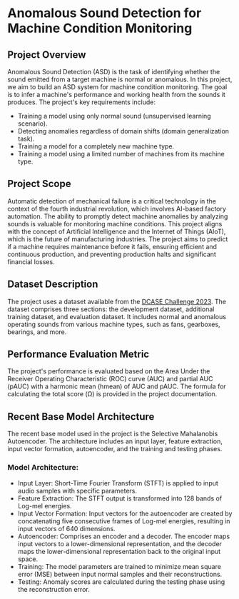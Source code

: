 # Anomalous Sound Detection for Machine Condition Monitoring

## Project Overview

Anomalous Sound Detection (ASD) is the task of identifying whether the sound emitted from a target machine is normal or anomalous. In this project, we aim to build an ASD system for machine condition monitoring. The goal is to infer a machine's performance and working health from the sounds it produces. The project's key requirements include:

- Training a model using only normal sound (unsupervised learning scenario).
- Detecting anomalies regardless of domain shifts (domain generalization task).
- Training a model for a completely new machine type.
- Training a model using a limited number of machines from its machine type.

## Project Scope

Automatic detection of mechanical failure is a critical technology in the context of the fourth industrial revolution, which involves AI-based factory automation. The ability to promptly detect machine anomalies by analyzing sounds is valuable for monitoring machine conditions. This project aligns with the concept of Artificial Intelligence and the Internet of Things (AIoT), which is the future of manufacturing industries. The project aims to predict if a machine requires maintenance before it fails, ensuring efficient and continuous production, and preventing production halts and significant financial losses.

## Dataset Description

The project uses a dataset available from the [DCASE Challenge 2023](https://dcase.community/challenge2023/task-first-shot-unsupervised-anomalous-sound-detection-for-machine-condition-monitoring). The dataset comprises three sections: the development dataset, additional training dataset, and evaluation dataset. It includes normal and anomalous operating sounds from various machine types, such as fans, gearboxes, bearings, and more.

## Performance Evaluation Metric

The project's performance is evaluated based on the Area Under the Receiver Operating Characteristic (ROC) curve (AUC) and partial AUC (pAUC) with a harmonic mean (hmean) of AUC and pAUC. The formula for calculating the total score (Ω) is provided in the project documentation.

## Recent Base Model Architecture

The recent base model used in the project is the Selective Mahalanobis Autoencoder. The architecture includes an input layer, feature extraction, input vector formation, autoencoder, and the training and testing phases.

### Model Architecture:

- Input Layer: Short-Time Fourier Transform (STFT) is applied to input audio samples with specific parameters.
- Feature Extraction: The STFT output is transformed into 128 bands of Log-mel energies.
- Input Vector Formation: Input vectors for the autoencoder are created by concatenating five consecutive frames of Log-mel energies, resulting in input vectors of 640 dimensions.
- Autoencoder: Comprises an encoder and a decoder. The encoder maps input vectors to a lower-dimensional representation, and the decoder maps the lower-dimensional representation back to the original input space.
- Training: The model parameters are trained to minimize mean square error (MSE) between input normal samples and their reconstructions.
- Testing: Anomaly scores are calculated during the testing phase using the reconstruction error.



